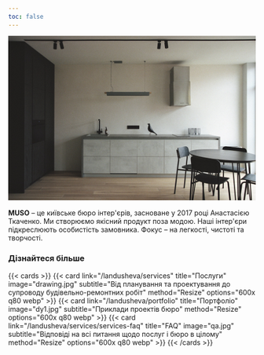 ```yaml
---
toc: false
---
```


![muso](main.jpg)

**MUSO** – це київське бюро інтер'єрів, засноване у 2017 році Анастасією Ткаченко. Ми створюємо якісний продукт поза модою. Наші інтер'єри підкреслюють особистість замовника. Фокус – на легкості, чистоті та творчості.

### Дізнайтеся більше

{{< cards >}}
  {{< card link="/landusheva/services" title="Послуги" image="drawing.jpg" subtitle="Від планування та проектування до супроводу будівельно-ремонтних робіт" method="Resize" options="600x q80 webp" >}}
  {{< card link="/landusheva/portfolio" title="Портфоліо" image="dy1.jpg" subtitle="Приклади проектів бюро" method="Resize" options="600x q80 webp" >}}
  {{< card link="/landusheva/services/services-faq" title="FAQ" image="qa.jpg" subtitle="Відповіді на всі питання щодо послуг і бюро в цілому" method="Resize" options="600x q80 webp" >}}
{{< /cards >}}
